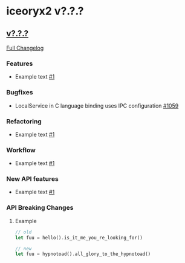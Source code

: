 # iceoryx2 v?.?.?

## [v?.?.?](https://github.com/eclipse-iceoryx/iceoryx2/tree/v?.?.?)

[Full Changelog](https://github.com/eclipse-iceoryx/iceoryx2/compare/v?.?.?...v?.?.?)

### Features

<!--
    NOTE: Add new entries sorted by issue number to minimize the possibility of
    conflicts when merging.
-->

* Example text [#1](https://github.com/eclipse-iceoryx/iceoryx2/issues/1)

### Bugfixes

<!--
    NOTE: Add new entries sorted by issue number to minimize the possibility of
    conflicts when merging.
-->

* LocalService in C language binding uses IPC configuration
    [#1059](https://github.com/eclipse-iceoryx/iceoryx2/issues/1059)

### Refactoring

<!--
    NOTE: Add new entries sorted by issue number to minimize the possibility of
    conflicts when merging.
-->

* Example text [#1](https://github.com/eclipse-iceoryx/iceoryx2/issues/1)

### Workflow

<!--
    NOTE: Add new entries sorted by issue number to minimize the possibility of
    conflicts when merging.
-->

* Example text [#1](https://github.com/eclipse-iceoryx/iceoryx2/issues/1)

### New API features

<!--
    NOTE: Add new entries sorted by issue number to minimize the possibility of
    conflicts when merging.
-->

* Example text [#1](https://github.com/eclipse-iceoryx/iceoryx2/issues/1)

### API Breaking Changes

1. Example

   ```rust
   // old
   let fuu = hello().is_it_me_you_re_looking_for()

   // new
   let fuu = hypnotoad().all_glory_to_the_hypnotoad()
   ```

